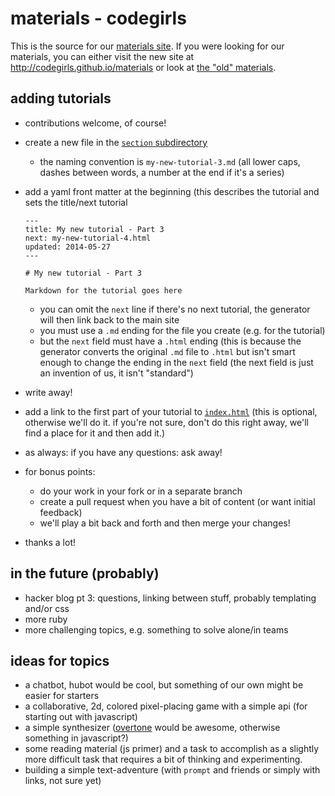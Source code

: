 # materials - codegirls

This is the source for our [materials site][]. If you were looking for our
materials, you can either visit the new site at <http://codegirls.github.io/materials>
or look at [the "old" materials][materials old].

[materials site]: http://codegirls.github.io/materials
[materials old]: https://github.com/codegirls/materials/tree/adcfbcbf8756c7087e88a582b6c335eb8fc99610

## adding tutorials

* contributions welcome, of course!
* create a new file in the [`section` subdirectory](./section)
    - the naming convention is `my-new-tutorial-3.md` (all lower caps,
      dashes between words, a number at the end if it's a series)
* add a yaml front matter at the beginning (this describes the tutorial
  and sets the title/next tutorial

    ```
    ---
    title: My new tutorial - Part 3
    next: my-new-tutorial-4.html
    updated: 2014-05-27
    ---
    
    # My new tutorial - Part 3
    
    Markdown for the tutorial goes here
    ```

    - you can omit the `next` line if there's no next tutorial, the generator
      will then link back to the main site
    - you must use a `.md` ending for the file you create (e.g. for the tutorial)
    - but the `next` field must have a `.html` ending (this is because the
      generator converts the original `.md` file to `.html` but isn't smart
      enough to change the ending in the `next` field (the next field is
      just an invention of us, it isn't "standard")
* write away!
* add a link to the first part of your tutorial to [`index.html`](./index.html)
  (this is optional, otherwise we'll do it. if you're not sure, don't do this
  right away, we'll find a place for it and then add it.)
* as always: if you have any questions: ask away!
* for bonus points:
    - do your work in your fork or in a separate branch
    - create a pull request when you have a bit of content (or want
      initial feedback)
    - we'll play a bit back and forth and then merge your changes!
* thanks a lot!

## in the future (probably)

* hacker blog pt 3: questions, linking between stuff, probably
  templating and/or css
* more ruby
* more challenging topics, e.g. something to solve alone/in teams

## ideas for topics

* a chatbot, hubot would be cool, but something of our own might be
  easier for starters
* a collaborative, 2d, colored pixel-placing game with a simple api
  (for starting out with javascript)
* a simple synthesizer ([overtone](http://overtone.github.io) would be
  awesome, otherwise something in javascript?)
* some reading material (js primer) and a task to accomplish as a
  slightly more difficult task that requires a bit of thinking and
  experimenting.
* building a simple text-adventure (with `prompt` and friends or simply
  with links, not sure yet)
